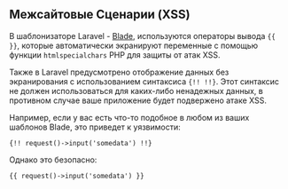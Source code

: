 ## Межсайтовые Сценарии (XSS)

В шаблонизаторе Laravel - [Blade](https://laravel.com/docs/blade), используются операторы вывода `{{ }}`, которые автоматически экранируют переменные с помощью функции `htmlspecialchars` PHP для защиты от атак XSS.

Также в Laravel предусмотрено отображение данных без экранирования с использованием синтаксиса `{!! !!}`. Этот синтаксис не должен использоваться для каких-либо ненадежных данных, в противном случае ваше приложение будет подвержено атаке XSS.

Например, если у вас есть что-то подобное в любом из ваших шаблонов Blade, это приведет к уязвимости:

```blade
{!! request()->input('somedata') !!}
```

Однако это безопасно:

```blade
{{ request()->input('somedata') }}
```
